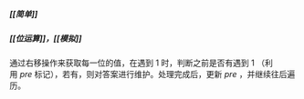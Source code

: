 ##### [[简单]]
##### [[位运算]]，[[模拟]]

通过右移操作来获取每一位的值，在遇到 $1$ 时，判断之前是否有遇到 $1$ （利用 $pre$ 标记），若有，则对答案进行维护。处理完成后，更新 $pre$ ，并继续往后遍历。